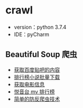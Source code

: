 # crawl

- version：python 3.7.4
- IDE：pyCharm

## Beautiful Soup 爬虫

- [获取百度贴吧的内容](./requests_beautifulSoup/01.py)
- [排行榜小说批量下载](./requests_beautifulSoup/02.py)
- [获取电影信息](./requests_beautifulSoup/03.py)
- [悦音台 mv 排行榜](./requests_beautifulSoup/04.py)
- [简单的防反爬虫技术](./requests_beautifulSoup/01.md)
